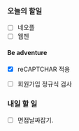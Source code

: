 ### 오늘의 할일

- [ ] 네오플
- [ ] 웹젠

#### Be adventure

- [x] reCAPTCHAR 적용

- [ ] 회원가입 정규식 검사

### 내일 할 일

- [ ] 면접날짜잡기.